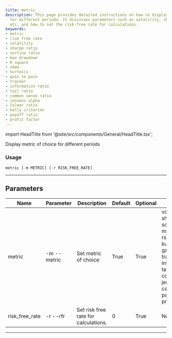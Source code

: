 ```yaml
---
title: metric
description: This page provides detailed instructions on how to display a chosen metric
  for different periods. It discusses parameters such as volatility, sharpe, sortino,
  etc. and how to set the risk-free rate for calculations.
keywords:
- metric
- risk free rate
- volatility
- sharpe ratio
- sortino ratio
- max drawdown
- R square
- skew
- kurtosis
- gain to pain
- tracker
- information ratio
- tail ratio
- common sense ratio
- jensens alpha
- calmar ratio
- kelly criterion
- payoff ratio
- profit factor
---
```


import HeadTitle from '@site/src/components/General/HeadTitle.tsx';

<HeadTitle title="portfolio /metric - Reference | OpenBB Terminal Docs" />

Display metric of choice for different periods

### Usage

```python wordwrap
metric [-m METRIC] [-r RISK_FREE_RATE]
```

---

## Parameters

| Name | Parameter | Description | Default | Optional | Choices |
| ---- | --------- | ----------- | ------- | -------- | ------- |
| metric | -m  --metric | Set metric of choice | True | True | volatility, sharpe, sortino, maxdrawdown, rsquare, skew, kurtosis, gaintopain, trackerr, information, tail, commonsense, jensens, calmar, kelly, payoff, profitfactor |
| risk_free_rate | -r  --rfr | Set risk free rate for calculations. | 0 | True | None |

---
